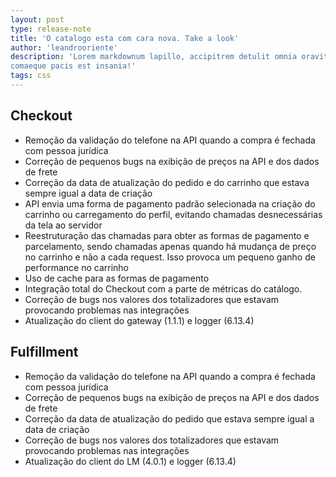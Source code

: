 ```yaml
---
layout: post
type: release-note
title: 'O catalogo esta com cara nova. Take a look'
author: 'leandrooriente'
description: 'Lorem markdownum lapillo, accipitrem detulit omnia oravit effreno est utar
comaeque pacis est insania!'
tags: css
---
```


## Checkout
- Remoção da validação do telefone na API quando a compra é fechada com pessoa jurídica
- Correção de pequenos bugs na exibição de preços na API e dos dados de frete
- Correção da data de atualização do pedido e do carrinho que estava sempre igual a data de criação
- API envia uma forma de pagamento padrão selecionada na criação do carrinho ou carregamento do perfil, evitando chamadas desnecessárias da tela ao servidor
- Reestruturação das chamadas para obter as formas de pagamento e parcelamento, sendo chamadas apenas quando há mudança de preço no carrinho e não a cada request. Isso provoca um pequeno ganho de performance no carrinho
- Uso de cache para as formas de pagamento
- Integração total do Checkout com a parte de métricas do catálogo.
- Correção de bugs nos valores dos totalizadores que estavam provocando problemas nas integrações
- Atualização do client do gateway (1.1.1) e logger (6.13.4)


## Fulfillment
- Remoção da validação do telefone na API quando a compra é fechada com pessoa jurídica
- Correção de pequenos bugs na exibição de preços na API e dos dados de frete
- Correção da data de atualização do pedido que estava sempre igual a data de criação
- Correção de bugs nos valores dos totalizadores que estavam provocando problemas nas integrações
- Atualização do client do LM (4.0.1) e logger (6.13.4)
